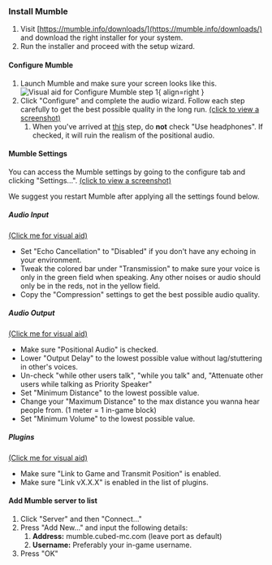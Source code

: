 ### Install Mumble
1. Visit [https://mumble.info/downloads/](https://mumble.info/downloads/) and download the right installer for your system.
2. Run the installer and proceed with the setup wizard.
#### Configure Mumble
1. Launch Mumble and make sure your screen looks like this. ![Visual aid for Configure Mumble step 1](https://raw.githubusercontent.com/cubed-mc/cubed-wiki/main/docs/servers/mumble/proximity-chat/media/configure-mumble-step1.png){ align=right }
2. Click "Configure" and complete the audio wizard. Follow each step carefully to get the best possible quality in the long run. [(click to view a screenshot)](https://raw.githubusercontent.com/cubed-mc/cubed-wiki/main/docs/servers/mumble/proximity-chat/media/configure-mumble-step2.png)
    1. When you've arrived at [this](https://raw.githubusercontent.com/cubed-mc/cubed-wiki/main/docs/servers/mumble/proximity-chat/media/configure-mumble-step2-1.png) step, do **not** check "Use headphones". If checked, it will ruin the realism of the positional audio.
#### Mumble Settings
You can access the Mumble settings by going to the configure tab and clicking "Settings...". [(click to view a screenshot)](https://raw.githubusercontent.com/cubed-mc/cubed-wiki/main/docs/servers/mumble/proximity-chat/media/mumble-settings-step1.png)

We suggest you restart Mumble after applying all the settings found below.
##### Audio Input 
[(Click me for visual aid)](https://raw.githubusercontent.com/cubed-mc/cubed-wiki/main/docs/servers/mumble/proximity-chat/media/mumble-settings-step1-1.png)

- Set "Echo Cancellation" to "Disabled" if you don't have any echoing in your environment.
- Tweak the colored bar under "Transmission" to make sure your voice is only in the green field when speaking. Any other noises or audio should only be in the reds, not in the yellow field.
- Copy the "Compression" settings to get the best possible audio quality. 
##### Audio Output 
[(Click me for visual aid)](https://raw.githubusercontent.com/cubed-mc/cubed-wiki/main/docs/servers/mumble/proximity-chat/media/mumble-settings-step1-2.png)

- Make sure "Positional Audio" is checked.
- Lower "Output Delay" to the lowest possible value without lag/stuttering in other's voices.
- Un-check "while other users talk", "while you talk" and, "Attenuate other users while talking as Priority Speaker"
- Set "Minimum Distance" to the lowest possible value.
- Change your "Maximum Distance" to the max distance you wanna hear people from. (1 meter = 1 in-game block)
- Set "Minimum Volume" to the lowest possible value.
##### Plugins 
[(Click me for visual aid)](https://raw.githubusercontent.com/cubed-mc/cubed-wiki/main/docs/servers/mumble/proximity-chat/media/mumble-settings-step1-3.png)

- Make sure "Link to Game and Transmit Position" is enabled.
- Make sure "Link vX.X.X" is enabled in the list of plugins.
#### Add Mumble server to list
1. Click "Server" and then "Connect..."
2. Press "Add New..." and input the following details:
    1. **Address:** mumble.cubed-mc.com (leave port as default)
    2. **Username:** Preferably your in-game username.
3. Press "OK"